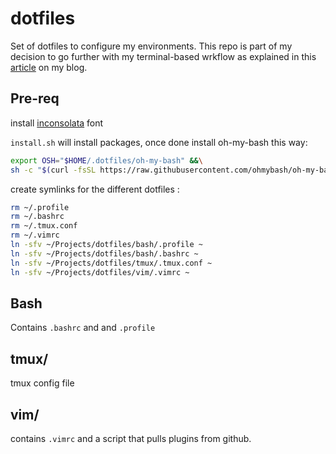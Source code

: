 # dotfiles
Set of dotfiles to configure my environments. This repo is part of my decision to go further with my terminal-based wrkflow as explained in this [article](https://erichammel.xyz/posts/going-terminal-based/) on my blog.

## Pre-req

install [inconsolata](https://levien.com/type/myfonts/inconsolata.html) font

`install.sh` will install packages, once done install oh-my-bash this way:
```bash
export OSH="$HOME/.dotfiles/oh-my-bash" &&\
sh -c "$(curl -fsSL https://raw.githubusercontent.com/ohmybash/oh-my-bash/master/tools/install.sh)"
```

create symlinks for the different dotfiles :
```bash
rm ~/.profile
rm ~/.bashrc
rm ~/.tmux.conf
rm ~/.vimrc
ln -sfv ~/Projects/dotfiles/bash/.profile ~
ln -sfv ~/Projects/dotfiles/bash/.bashrc ~
ln -sfv ~/Projects/dotfiles/tmux/.tmux.conf ~
ln -sfv ~/Projects/dotfiles/vim/.vimrc ~
```

## Bash
Contains `.bashrc` and and `.profile`

## tmux/
tmux config file

## vim/
contains `.vimrc` and a script that pulls plugins from github.

